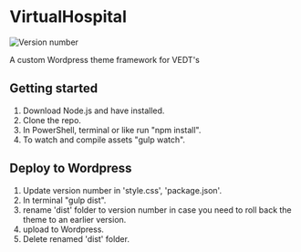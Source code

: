 # VirtualHospital


![Version number](https://img.shields.io/badge/version-1.1.1-red "Version number")

A custom Wordpress theme framework for VEDT's 

## Getting started

1. Download Node.js and have installed.
2. Clone the repo.
3. In PowerShell, terminal or like run "npm install".
4. To watch and compile assets "gulp watch".

## Deploy to Wordpress

1. Update version number in 'style.css', 'package.json'.
2. In terminal "gulp dist".
3. rename 'dist' folder to version number in case you need to roll back the theme to an earlier version.
4. upload to Wordpress.
5. Delete renamed 'dist' folder.
